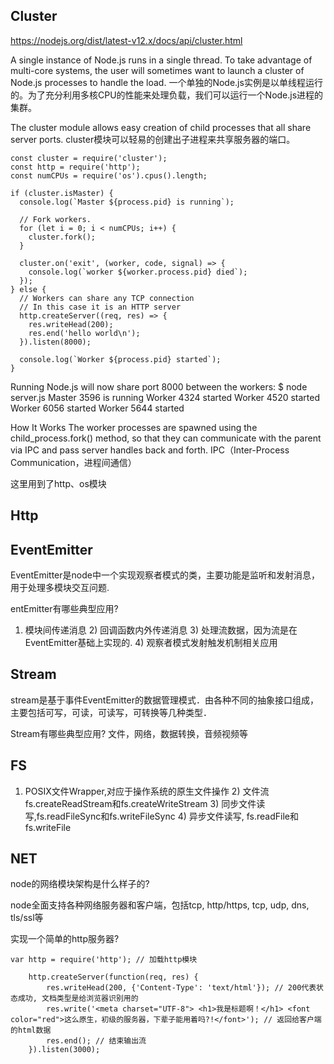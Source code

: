 ## Cluster
https://nodejs.org/dist/latest-v12.x/docs/api/cluster.html

A single instance of Node.js runs in a single thread. To take advantage of multi-core systems, the user will sometimes want to launch a cluster of Node.js processes to handle the load.
一个单独的Node.js实例是以单线程运行的。为了充分利用多核CPU的性能来处理负载，我们可以运行一个Node.js进程的集群。

The cluster module allows easy creation of child processes that all share server ports.
cluster模块可以轻易的创建出子进程来共享服务器的端口。
```
const cluster = require('cluster');
const http = require('http');
const numCPUs = require('os').cpus().length;

if (cluster.isMaster) {
  console.log(`Master ${process.pid} is running`);

  // Fork workers.
  for (let i = 0; i < numCPUs; i++) {
    cluster.fork();
  }

  cluster.on('exit', (worker, code, signal) => {
    console.log(`worker ${worker.process.pid} died`);
  });
} else {
  // Workers can share any TCP connection
  // In this case it is an HTTP server
  http.createServer((req, res) => {
    res.writeHead(200);
    res.end('hello world\n');
  }).listen(8000);

  console.log(`Worker ${process.pid} started`);
}
```
Running Node.js will now share port 8000 between the workers:
$ node server.js
Master 3596 is running
Worker 4324 started
Worker 4520 started
Worker 6056 started
Worker 5644 started

How It Works
The worker processes are spawned using the child_process.fork() method, so that they can communicate with the parent via IPC and pass server handles back and forth.
IPC（Inter-Process Communication，进程间通信）

这里用到了http、os模块

## Http


## EventEmitter
EventEmitter是node中一个实现观察者模式的类，主要功能是监听和发射消息，用于处理多模块交互问题.

entEmitter有哪些典型应用?
1) 模块间传递消息 2) 回调函数内外传递消息 3) 处理流数据，因为流是在EventEmitter基础上实现的. 4) 观察者模式发射触发机制相关应用

## Stream
stream是基于事件EventEmitter的数据管理模式．由各种不同的抽象接口组成，主要包括可写，可读，可读写，可转换等几种类型．

Stream有哪些典型应用?
文件，网络，数据转换，音频视频等

## FS
1) POSIX文件Wrapper,对应于操作系统的原生文件操作 2) 文件流 fs.createReadStream和fs.createWriteStream 3) 同步文件读写,fs.readFileSync和fs.writeFileSync 4) 异步文件读写, fs.readFile和fs.writeFile

## NET
node的网络模块架构是什么样子的?

node全面支持各种网络服务器和客户端，包括tcp, http/https, tcp, udp, dns, tls/ssl等

实现一个简单的http服务器?
```
var http = require('http'); // 加载http模块

	http.createServer(function(req, res) {
		res.writeHead(200, {'Content-Type': 'text/html'}); // 200代表状态成功, 文档类型是给浏览器识别用的
		res.write('<meta charset="UTF-8"> <h1>我是标题啊！</h1> <font color="red">这么原生，初级的服务器，下辈子能用着吗?!</font>'); // 返回给客户端的html数据
		res.end(); // 结束输出流
	}).listen(3000);
```